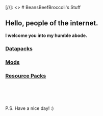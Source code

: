 [//]: <> # BeansBeefBroccoli's Stuff

## Hello, people of the internet.

__I welcome you into my humble abode.__

### [Datapacks](datapacks)

### [Mods](mods)

### [Resource Packs](resource-packs)
\
\
\
\
P.S.
Have a nice day! :)

